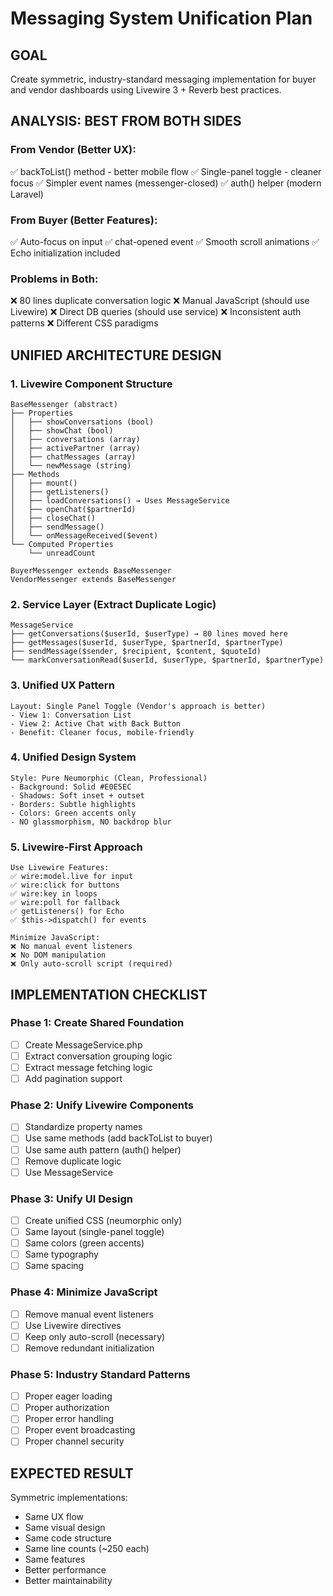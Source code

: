 # Messaging System Unification Plan

## GOAL
Create symmetric, industry-standard messaging implementation for buyer and vendor dashboards using Livewire 3 + Reverb best practices.

## ANALYSIS: BEST FROM BOTH SIDES

### From Vendor (Better UX):
✅ backToList() method - better mobile flow
✅ Single-panel toggle - cleaner focus
✅ Simpler event names (messenger-closed)
✅ auth() helper (modern Laravel)

### From Buyer (Better Features):
✅ Auto-focus on input
✅ chat-opened event
✅ Smooth scroll animations
✅ Echo initialization included

### Problems in Both:
❌ 80 lines duplicate conversation logic
❌ Manual JavaScript (should use Livewire)
❌ Direct DB queries (should use service)
❌ Inconsistent auth patterns
❌ Different CSS paradigms

## UNIFIED ARCHITECTURE DESIGN

### 1. Livewire Component Structure
```
BaseMessenger (abstract)
├── Properties
│   ├── showConversations (bool)
│   ├── showChat (bool)
│   ├── conversations (array)
│   ├── activePartner (array)
│   ├── chatMessages (array)
│   └── newMessage (string)
├── Methods
│   ├── mount()
│   ├── getListeners()
│   ├── loadConversations() → Uses MessageService
│   ├── openChat($partnerId)
│   ├── closeChat()
│   ├── sendMessage()
│   └── onMessageReceived($event)
└── Computed Properties
    └── unreadCount

BuyerMessenger extends BaseMessenger
VendorMessenger extends BaseMessenger
```

### 2. Service Layer (Extract Duplicate Logic)
```
MessageService
├── getConversations($userId, $userType) → 80 lines moved here
├── getMessages($userId, $userType, $partnerId, $partnerType)
├── sendMessage($sender, $recipient, $content, $quoteId)
└── markConversationRead($userId, $userType, $partnerId, $partnerType)
```

### 3. Unified UX Pattern
```
Layout: Single Panel Toggle (Vendor's approach is better)
- View 1: Conversation List
- View 2: Active Chat with Back Button
- Benefit: Cleaner focus, mobile-friendly
```

### 4. Unified Design System
```
Style: Pure Neumorphic (Clean, Professional)
- Background: Solid #E0E5EC
- Shadows: Soft inset + outset
- Borders: Subtle highlights
- Colors: Green accents only
- NO glassmorphism, NO backdrop blur
```

### 5. Livewire-First Approach
```
Use Livewire Features:
✅ wire:model.live for input
✅ wire:click for buttons
✅ wire:key in loops
✅ wire:poll for fallback
✅ getListeners() for Echo
✅ $this->dispatch() for events

Minimize JavaScript:
❌ No manual event listeners
❌ No DOM manipulation
❌ Only auto-scroll script (required)
```

## IMPLEMENTATION CHECKLIST

### Phase 1: Create Shared Foundation
- [ ] Create MessageService.php
- [ ] Extract conversation grouping logic
- [ ] Extract message fetching logic
- [ ] Add pagination support

### Phase 2: Unify Livewire Components
- [ ] Standardize property names
- [ ] Use same methods (add backToList to buyer)
- [ ] Use same auth pattern (auth() helper)
- [ ] Remove duplicate logic
- [ ] Use MessageService

### Phase 3: Unify UI Design
- [ ] Create unified CSS (neumorphic only)
- [ ] Same layout (single-panel toggle)
- [ ] Same colors (green accents)
- [ ] Same typography
- [ ] Same spacing

### Phase 4: Minimize JavaScript
- [ ] Remove manual event listeners
- [ ] Use Livewire directives
- [ ] Keep only auto-scroll (necessary)
- [ ] Remove redundant initialization

### Phase 5: Industry Standard Patterns
- [ ] Proper eager loading
- [ ] Proper authorization
- [ ] Proper error handling
- [ ] Proper event broadcasting
- [ ] Proper channel security

## EXPECTED RESULT

Symmetric implementations:
- Same UX flow
- Same visual design
- Same code structure
- Same line counts (~250 each)
- Same features
- Better performance
- Better maintainability

